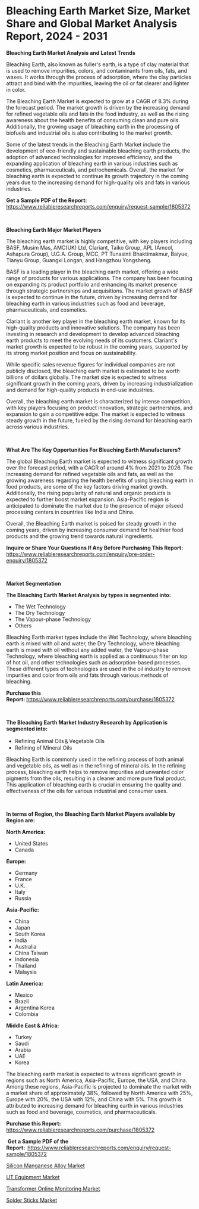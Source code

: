 <p><h1>Bleaching Earth Market Size, Market Share and Global Market Analysis Report, 2024 - 2031</h1></p><p><strong>Bleaching Earth Market Analysis and Latest Trends</strong></p>
<p><p>Bleaching Earth, also known as fuller's earth, is a type of clay material that is used to remove impurities, colors, and contaminants from oils, fats, and waxes. It works through the process of adsorption, where the clay particles attract and bind with the impurities, leaving the oil or fat clearer and lighter in color.</p><p>The Bleaching Earth Market is expected to grow at a CAGR of 8.3% during the forecast period. The market growth is driven by the increasing demand for refined vegetable oils and fats in the food industry, as well as the rising awareness about the health benefits of consuming clean and pure oils. Additionally, the growing usage of bleaching earth in the processing of biofuels and industrial oils is also contributing to the market growth.</p><p>Some of the latest trends in the Bleaching Earth Market include the development of eco-friendly and sustainable bleaching earth products, the adoption of advanced technologies for improved efficiency, and the expanding application of bleaching earth in various industries such as cosmetics, pharmaceuticals, and petrochemicals. Overall, the market for bleaching earth is expected to continue its growth trajectory in the coming years due to the increasing demand for high-quality oils and fats in various industries.</p></p>
<p><strong>Get a Sample PDF of the Report:&nbsp;</strong> <a href="https://www.reliableresearchreports.com/enquiry/request-sample/1805372">https://www.reliableresearchreports.com/enquiry/request-sample/1805372</a></p>
<p>&nbsp;</p>
<p><strong>Bleaching Earth Major Market Players</strong></p>
<p><p>The bleaching earth market is highly competitive, with key players including BASF, Musim Mas, AMC(UK) Ltd, Clariant, Taiko Group, APL (Amcol, Ashapura Group), U.G.A. Group, MCC, PT Tunasinti Bhaktimakmur, Baiyue, Tianyu Group, Guangxi Longan, and Hangzhou Yongsheng.</p><p>BASF is a leading player in the bleaching earth market, offering a wide range of products for various applications. The company has been focusing on expanding its product portfolio and enhancing its market presence through strategic partnerships and acquisitions. The market growth of BASF is expected to continue in the future, driven by increasing demand for bleaching earth in various industries such as food and beverage, pharmaceuticals, and cosmetics.</p><p>Clariant is another key player in the bleaching earth market, known for its high-quality products and innovative solutions. The company has been investing in research and development to develop advanced bleaching earth products to meet the evolving needs of its customers. Clariant's market growth is expected to be robust in the coming years, supported by its strong market position and focus on sustainability.</p><p>While specific sales revenue figures for individual companies are not publicly disclosed, the bleaching earth market is estimated to be worth billions of dollars globally. The market size is expected to witness significant growth in the coming years, driven by increasing industrialization and demand for high-quality products in end-use industries.</p><p>Overall, the bleaching earth market is characterized by intense competition, with key players focusing on product innovation, strategic partnerships, and expansion to gain a competitive edge. The market is expected to witness steady growth in the future, fueled by the rising demand for bleaching earth across various industries.</p></p>
<p>&nbsp;</p>
<p><strong>What Are The Key Opportunities For Bleaching Earth Manufacturers?</strong></p>
<p><p>The global Bleaching Earth market is expected to witness significant growth over the forecast period, with a CAGR of around 4% from 2021 to 2026. The increasing demand for refined vegetable oils and fats, as well as the growing awareness regarding the health benefits of using bleaching earth in food products, are some of the key factors driving market growth. Additionally, the rising popularity of natural and organic products is expected to further boost market expansion. Asia-Pacific region is anticipated to dominate the market due to the presence of major oilseed processing centers in countries like India and China. </p><p>Overall, the Bleaching Earth market is poised for steady growth in the coming years, driven by increasing consumer demand for healthier food products and the growing trend towards natural ingredients.</p></p>
<p><strong>Inquire or Share Your Questions If Any Before Purchasing This Report:</strong> <a href="https://www.reliableresearchreports.com/enquiry/pre-order-enquiry/1805372">https://www.reliableresearchreports.com/enquiry/pre-order-enquiry/1805372</a></p>
<p>&nbsp;</p>
<p><strong>Market Segmentation</strong></p>
<p><strong>The Bleaching Earth Market Analysis by types is segmented into:</strong></p>
<p><ul><li>The Wet Technology</li><li>The Dry Technology</li><li>The Vapour-phase Technology</li><li>Others</li></ul></p>
<p><p>Bleaching Earth market types include the Wet Technology, where bleaching earth is mixed with oil and water, the Dry Technology, where bleaching earth is mixed with oil without any added water, the Vapour-phase Technology, where bleaching earth is applied as a continuous filter on top of hot oil, and other technologies such as adsorption-based processes. These different types of technologies are used in the oil industry to remove impurities and color from oils and fats through various methods of bleaching.</p></p>
<p><strong>Purchase this Report:&nbsp;</strong><a href="https://www.reliableresearchreports.com/purchase/1805372">https://www.reliableresearchreports.com/purchase/1805372</a></p>
<p>&nbsp;</p>
<p><strong>The Bleaching Earth Market Industry Research by Application is segmented into:</strong></p>
<p><ul><li>Refining Animal Oils＆Vegetable Oils</li><li>Refining of Mineral Oils</li></ul></p>
<p><p>Bleaching Earth is commonly used in the refining process of both animal and vegetable oils, as well as in the refining of mineral oils. In the refining process, bleaching earth helps to remove impurities and unwanted color pigments from the oils, resulting in a cleaner and more pure final product. This application of bleaching earth is crucial in ensuring the quality and effectiveness of the oils for various industrial and consumer uses.</p></p>
<p>&nbsp;</p>
<p><strong>In terms of Region, the Bleaching Earth Market Players available by Region are:</strong></p>
<p>
    <p> <strong> North America: </strong>
        <ul>
            <li>United States</li>
            <li>Canada</li>
        </ul>
        </p> 
    <p> <strong> Europe: </strong>
        <ul>
            <li>Germany</li>
            <li>France</li>
            <li>U.K.</li>
            <li>Italy</li>
            <li>Russia</li>
        </ul>
        </p> 
    <p> <strong> Asia-Pacific: </strong>
        <ul>
            <li>China</li>
            <li>Japan</li>
            <li>South Korea</li>
            <li>India</li>
            <li>Australia</li>
            <li>China Taiwan</li>
            <li>Indonesia</li>
            <li>Thailand</li>
            <li>Malaysia</li>
        </ul>
        </p> 
    <p> <strong> Latin America: </strong>
        <ul>
            <li>Mexico</li>
            <li>Brazil</li>
            <li>Argentina Korea</li>
            <li>Colombia</li>
        </ul>
        </p> 
    <p> <strong> Middle East & Africa: </strong>
        <ul>
            <li>Turkey</li>
            <li>Saudi</li>
            <li>Arabia</li>
            <li>UAE</li>
            <li>Korea</li>
        </ul>
    </p>
    </p>
<p><p>The bleaching earth market is expected to witness significant growth in regions such as North America, Asia-Pacific, Europe, the USA, and China. Among these regions, Asia-Pacific is projected to dominate the market with a market share of approximately 38%, followed by North America with 25%, Europe with 20%, the USA with 12%, and China with 5%. This growth is attributed to increasing demand for bleaching earth in various industries such as food and beverage, cosmetics, and pharmaceuticals.</p></p>
<p><strong>Purchase this Report: </strong><a href="https://www.reliableresearchreports.com/purchase/1805372">https://www.reliableresearchreports.com/purchase/1805372</a></p>
<p>&nbsp;<strong>Get a Sample PDF of the Report:&nbsp;&nbsp;</strong><a href="https://www.reliableresearchreports.com/enquiry/request-sample/1805372">https://www.reliableresearchreports.com/enquiry/request-sample/1805372</a></p>
<p><strong></strong></p>
<p><p><a href="https://github.com/josesg55/Market-Research-Report-List-1/blob/main/silicon-manganese-alloy-market.md">Silicon Manganese Alloy Market</a></p><p><a href="https://issuu.com/reportprime-2/docs/ut-equipment-market-size-2030.pptx">UT Equipment Market</a></p><p><a href="https://issuu.com/reportprime-2/docs/transformer-online-monitoring-market-size-2030.ppt">Transformer Online Monitoring Market</a></p><p><a href="https://github.com/mancsybtousav/Market-Research-Report-List-1/blob/main/solder-sticks-market.md">Solder Sticks Market</a></p></p>